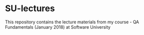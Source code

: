 # SU-lectures
This repository contains the lecture materials from my course - QA Fundamentals (January 2018) at Software University
